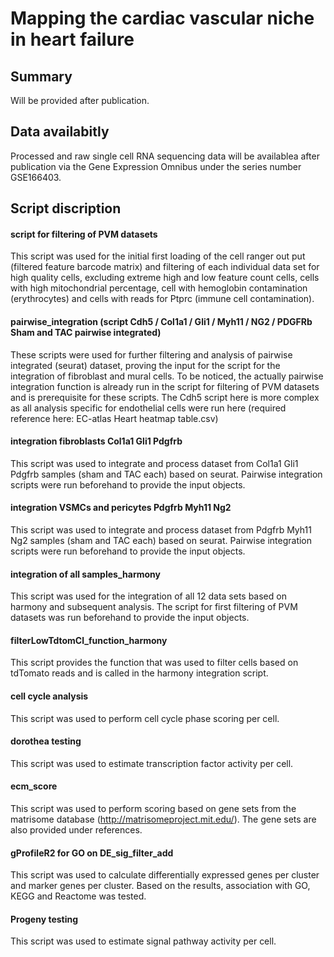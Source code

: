 # Mapping the cardiac vascular niche in heart failure
## Summary 
Will be provided after publication.

## Data availabitly
Processed and raw single cell RNA sequencing data will be availablea after publication via the Gene Expression Omnibus under the series number GSE166403.

## Script discription

#### script for filtering of PVM datasets
This script was used for the initial first loading of the cell ranger out put (filtered feature barcode matrix) and filtering of each individual data set for high quality cells, excluding extreme high and low feature count cells, cells with high mitochondrial percentage, cell with hemoglobin contamination (erythrocytes) and cells with reads for Ptprc (immune cell contamination).

#### pairwise_integration (script Cdh5 / Col1a1 / Gli1 / Myh11 / NG2 / PDGFRb Sham and TAC pairwise integrated)
These scripts were used for further filtering and analysis of pairwise integrated (seurat) dataset, proving the input for the script for the integration of fibroblast and mural cells. To be noticed, the actually pairwise integration function is already run in the script for filtering of PVM datasets and is prerequisite for these scripts. The Cdh5 script here is more complex as all analysis specific for endothelial cells were run here (required reference here: EC-atlas Heart heatmap table.csv)

#### integration fibroblasts Col1a1 Gli1 Pdgfrb
This script was used to integrate and process dataset from Col1a1 Gli1 Pdgfrb samples (sham and TAC each) based on seurat. Pairwise integration scripts were run beforehand to provide the input objects.

#### integration VSMCs and pericytes Pdgfrb Myh11 Ng2
This script was used to integrate and process dataset from Pdgfrb Myh11 Ng2 samples (sham and TAC each) based on seurat. Pairwise integration scripts were run beforehand to provide the input objects.

#### integration of all samples_harmony
This script was used for the integration of all 12 data sets based on harmony and subsequent analysis. The script for first filtering of PVM datasets was run beforehand to provide the input objects.

#### filterLowTdtomCl_function_harmony
This script provides the function that was used to filter cells based on tdTomato reads and is called in the harmony integration script.

#### cell cycle analysis
This script was used to perform cell cycle phase scoring per cell.

#### dorothea testing
This script was used to estimate transcription factor activity per cell.

#### ecm_score
This script was used to perform scoring based on gene sets from the matrisome database (http://matrisomeproject.mit.edu/). The gene sets are also provided under references.

#### gProfileR2 for GO on DE_sig_filter_add
This script was used to calculate differentially expressed genes per cluster and marker genes per cluster. Based on the results, association with GO, KEGG and Reactome was tested.

#### Progeny testing
This script was used to estimate signal pathway activity per cell.
